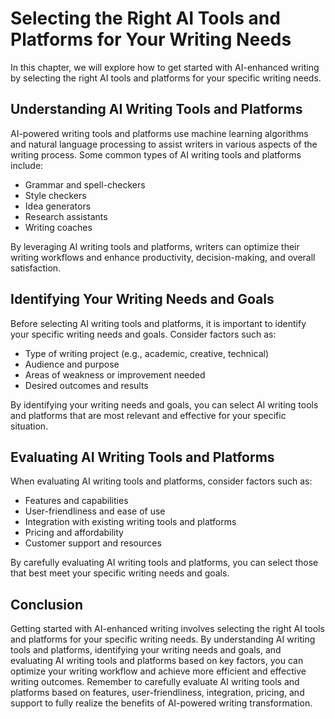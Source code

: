 Selecting the Right AI Tools and Platforms for Your Writing Needs
======================================================================================================================

In this chapter, we will explore how to get started with AI-enhanced writing by selecting the right AI tools and platforms for your specific writing needs.

Understanding AI Writing Tools and Platforms
--------------------------------------------

AI-powered writing tools and platforms use machine learning algorithms and natural language processing to assist writers in various aspects of the writing process. Some common types of AI writing tools and platforms include:

* Grammar and spell-checkers
* Style checkers
* Idea generators
* Research assistants
* Writing coaches

By leveraging AI writing tools and platforms, writers can optimize their writing workflows and enhance productivity, decision-making, and overall satisfaction.

Identifying Your Writing Needs and Goals
----------------------------------------

Before selecting AI writing tools and platforms, it is important to identify your specific writing needs and goals. Consider factors such as:

* Type of writing project (e.g., academic, creative, technical)
* Audience and purpose
* Areas of weakness or improvement needed
* Desired outcomes and results

By identifying your writing needs and goals, you can select AI writing tools and platforms that are most relevant and effective for your specific situation.

Evaluating AI Writing Tools and Platforms
-----------------------------------------

When evaluating AI writing tools and platforms, consider factors such as:

* Features and capabilities
* User-friendliness and ease of use
* Integration with existing writing tools and platforms
* Pricing and affordability
* Customer support and resources

By carefully evaluating AI writing tools and platforms, you can select those that best meet your specific writing needs and goals.

Conclusion
----------

Getting started with AI-enhanced writing involves selecting the right AI tools and platforms for your specific writing needs. By understanding AI writing tools and platforms, identifying your writing needs and goals, and evaluating AI writing tools and platforms based on key factors, you can optimize your writing workflow and achieve more efficient and effective writing outcomes. Remember to carefully evaluate AI writing tools and platforms based on features, user-friendliness, integration, pricing, and support to fully realize the benefits of AI-powered writing transformation.

